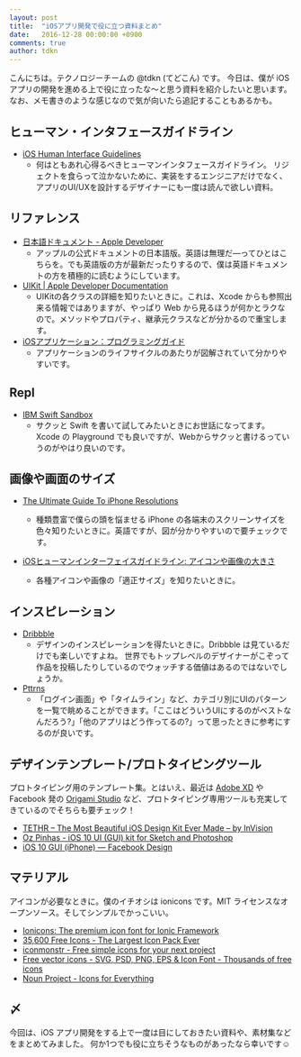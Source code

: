 ```yaml
---
layout: post
title:  "iOSアプリ開発で役に立つ資料まとめ"
date:   2016-12-28 00:00:00 +0900
comments: true
author: tdkn
---
```


こんにちは。テクノロジーチームの @tdkn (てどこん) です。
今日は、僕が iOS アプリの開発を進める上で役に立ったな〜と思う資料を紹介したいと思います。
なお、メモ書きのような感じなので気が向いたら追記することもあるかも。

## ヒューマン・インタフェースガイドライン

- [iOS Human Interface Guidelines][apple-guildline]
  - 何はともあれ心得るべきヒューマンインタフェースガイドライン。
  リジェクトを食らって泣かないために、実装をするエンジニアだけでなく、
  アプリのUI/UXを設計するデザイナーにも一度は読んで欲しい資料。

## リファレンス

- [日本語ドキュメント - Apple Developer][apple-documents-jp]
  - アップルの公式ドキュメントの日本語版。英語は無理だ―ってひとはこちらを。でも英語版の方が最新だったりするので、僕は英語ドキュメントの方を積極的に読むようにしています。
- [UIKit \| Apple Developer Documentation][apple-uikit]
  - UIKitの各クラスの詳細を知りたいときに。これは、Xcode からも参照出来る情報ではありますが、やっぱり Web から見るほうが何かとラクなので。メソッドやプロパティ、継承元クラスなどが分かるので重宝します。
- [iOSアプリケーション：プログラミングガイド][ios-programing-guide-jp]
  - アプリケーションのライフサイクルのあたりが図解されていて分かりやすいです。

## Repl

- [IBM Swift Sandbox][ibm-swift-sandbox]
  - サクッと Swift を書いて試してみたいときにお世話になってます。Xcode の Playground でも良いですが、Webからサクッと書けるっていうのがやはり良いのです。

## 画像や画面のサイズ

- [The Ultimate Guide To iPhone Resolutions][paintcode-screen-size]
  - 種類豊富で僕らの頭を悩ませる iPhone の各端末のスクリーンサイズを色々知りたいときに。英語ですが、図が分かりやすいので要チェックです。

- [iOSヒューマンインターフェイスガイドライン: アイコンや画像の大きさ][apple-image-size]
  - 各種アイコンや画像の「適正サイズ」を知りたいときに。

## インスピレーション

- [Dribbble][dribbble-tags-ios]
  - デザインのインスピレーションを得たいときに。Dribbble は見ているだけでも楽しいですよね。
  世界でもトップレベルのデザイナーがこぞって作品を投稿したりしているのでウォッチする価値はあるのではないでしょうか。
- [Pttrns][pttrns]
  - 「ログイン画面」や「タイムライン」など、カテゴリ別にUIのパターンを一覧で眺めることができます。「ここはどういうUIにするのがベストなんだろう?」「他のアプリはどう作ってるの?」って思ったときに参考にするのが良いです。

## デザインテンプレート/プロトタイピングツール

プロトタイピング用のテンプレート集。とはいえ、最近は [Adobe XD](http://www.adobe.com/products/experience-design.html) や Facebook 発の [Origami Studio](http://origami.design/) など、プロトタイピング専用ツールも充実してきているのでそちらも要チェック！

- [TETHR – The Most Beautiful iOS Design Kit Ever Made – by InVision](https://www.invisionapp.com/tethr)
- [Oz Pinhas - iOS 10 UI (GUI) kit for Sketch and Photoshop](http://ozzik.co/freebies/ios10kit)
- [iOS 10 GUI (iPhone) — Facebook Design](http://facebook.design/ios10)


## マテリアル

アイコンが必要なときに。僕のイチオシは ionicons です。MIT ライセンスなオープンソース。そしてシンプルでかっこいい。

- [Ionicons: The premium icon font for Ionic Framework](http://ionicons.com/)
- [35,600 Free Icons - The Largest Icon Pack Ever](https://icons8.com/)
- [iconmonstr - Free simple icons for your next project](http://iconmonstr.com/)
- [Free vector icons - SVG, PSD, PNG, EPS & Icon Font - Thousands of free icons](http://www.flaticon.com/)
- [Noun Project - Icons for Everything](https://thenounproject.com/)

## 〆

今回は、iOS アプリ開発をする上で一度は目にしておきたい資料や、素材集などをまとめてみました。
何か1つでも役に立ちそうなものがあったなら幸いです:relaxed:

[apple-documents-jp]: https://developer.apple.com/jp/documentation/
[apple-guildline]: https://developer.apple.com/ios/human-interface-guidelines/
[apple-image-size]: https://developer.apple.com/jp/documentation/UserExperience/Conceptual/MobileHIG/IconMatrix/IconMatrix.html
[apple-uikit]: https://developer.apple.com/reference/uikit/
[paintcode-screen-size]: https://www.paintcodeapp.com/news/ultimate-guide-to-iphone-resolutions
[pttrns]: http://pttrns.com/
[dribbble-tags-ios]: https://dribbble.com/tags/ios
[ios-programing-guide-jp]: https://developer.apple.com/jp/documentation/iPhoneAppProgrammingGuide.pdf
[ibm-swift-sandbox]: https://swiftlang.ng.bluemix.net/#/repl
